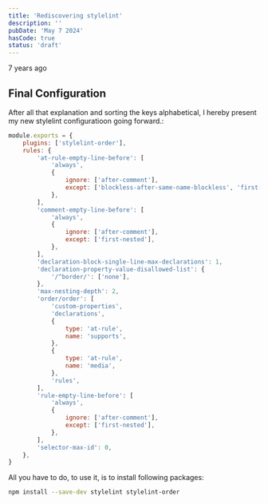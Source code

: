 ```yaml
---
title: 'Rediscovering stylelint'
description: ''
pubDate: 'May 7 2024'
hasCode: true
status: 'draft'
---
```


7 years ago

## Final Configuration

After all that explanation and sorting the keys alphabetical, I hereby present my new stylelint configuratioon going forward.:

```js
module.exports = {
	plugins: ['stylelint-order'],
	rules: {
		'at-rule-empty-line-before': [
			'always',
			{
				ignore: ['after-comment'],
				except: ['blockless-after-same-name-blockless', 'first-nested'],
			},
		],
		'comment-empty-line-before': [
			'always',
			{
				ignore: ['after-comment'],
				except: ['first-nested'],
			},
		],
		'declaration-block-single-line-max-declarations': 1,
		'declaration-property-value-disallowed-list': {
			'/^border/': ['none'],
		},
		'max-nesting-depth': 2,
		'order/order': [
			'custom-properties',
			'declarations',
			{
				type: 'at-rule',
				name: 'supports',
			},
			{
				type: 'at-rule',
				name: 'media',
			},
			'rules',
		],
		'rule-empty-line-before': [
			'always',
			{
				ignore: ['after-comment'],
				except: ['first-nested'],
			},
		],
		'selector-max-id': 0,
	},
}
```

All you have to do, to use it, is to install following packages:

```sh
npm install --save-dev stylelint stylelint-order
```
